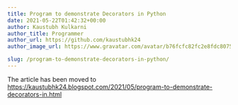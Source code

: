 ```yaml
---
title: Program to demonstrate Decorators in Python
date: 2021-05-22T01:42:32+00:00
author: Kaustubh Kulkarni
author_title: Programmer
author_url: https://github.com/kaustubhk24
author_image_url: https://www.gravatar.com/avatar/b76fcfc82fc2e8fdc8075636f1735f61?s=200

slug: /program-to-demonstrate-decorators-in-python/
---
```

The article has been moved to https://kaustubhk24.blogspot.com/2021/05/program-to-demonstrate-decorators-in.html